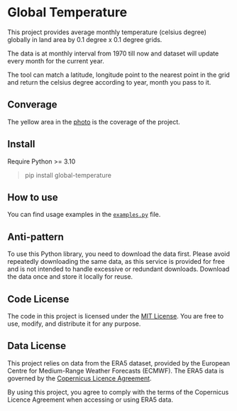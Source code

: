 # Global Temperature

This project provides average monthly temperature (celsius degree) globally in land area by 0.1 degree x 0.1 degree grids.

The data is at monthly interval from 1970 till now and dataset will update every month for the current year.

The tool can match a latitude, longitude point to the nearest point in the grid and return the celsius degree according to year, month you pass to it.

## Converage
The yellow area in the [photo](https://global-temperature.com/coverage.png) is the coverage of the project.


## Install
Require Python >= 3.10
> pip install global-temperature

## How to use

You can find usage examples in the [`examples.py`](examples.py) file.

## Anti-pattern
To use this Python library, you need to download the data first. Please avoid repeatedly downloading the same data, as this service is provided for free and is not intended to handle excessive or redundant downloads. Download the data once and store it locally for reuse.

## Code License
The code in this project is licensed under the [MIT License](LICENSE). You are free to use, modify, and distribute it for any purpose.

## Data License
This project relies on data from the ERA5 dataset, provided by the European Centre for Medium-Range Weather Forecasts (ECMWF). The ERA5 data is governed by the [Copernicus Licence Agreement](https://apps.ecmwf.int/datasets/licences/copernicus/).

By using this project, you agree to comply with the terms of the Copernicus Licence Agreement when accessing or using ERA5 data.